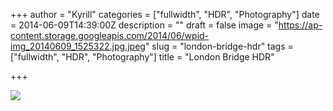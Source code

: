 +++
author = "Kyrill"
categories = ["fullwidth", "HDR", "Photography"]
date = 2014-06-09T14:39:00Z
description = ""
draft = false
image = "https://ap-content.storage.googleapis.com/2014/06/wpid-img_20140609_1525322.jpg.jpeg"
slug = "london-bridge-hdr"
tags = ["fullwidth", "HDR", "Photography"]
title = "London Bridge HDR"

+++


![](https://ap-content.storage.googleapis.com/2014/06/wpid-img_20140609_1525322.jpg.jpeg)


